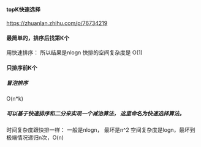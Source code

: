 
#### topK快速选择

<https://zhuanlan.zhihu.com/p/76734219>

#### 最简单的，排序后找第K个
用快速排序：
所以结果是nlogn
快排的空间复杂度是 O(1)

#### 只排序前K个

##### 冒泡排序
O(n*k)

##### 可以基于快速排序和二分来实现一个减治算法， 这里命名为快速选择算法。

时间复杂度跟快排一样： 一般是nlogn， 最坏是n^2
空间复杂度是logn，最坏到极端情况递归n次，O(n)
```js

```